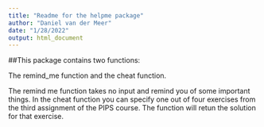 ```yaml
---
title: "Readme for the helpme package"
author: "Daniel van der Meer"
date: "1/28/2022"
output: html_document
---
```


##This package contains two functions:

The remind_me function and the cheat function.

The remind me function takes no input and remind you of some important things.
In the cheat function you can specify one out of four exercises from the third assignment of the PIPS course. The function will retun the solution for that exercise. 



